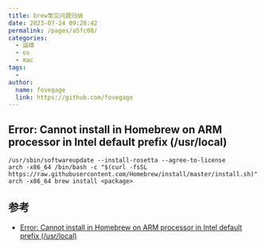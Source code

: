 ```yaml
---
title: brew常见问题归纳
date: 2023-07-24 09:28:42
permalink: /pages/a5fc08/
categories:
  - 运维
  - os
  - mac
tags:
  - 
author: 
  name: fovegage
  link: https://github.com/fovegage
---
```

## Error: Cannot install in Homebrew on ARM processor in Intel default prefix (/usr/local)

```
/usr/sbin/softwareupdate --install-rosetta --agree-to-license
arch -x86_64 /bin/bash -c "$(curl -fsSL https://raw.githubusercontent.com/Homebrew/install/master/install.sh)"
arch -x86_64 brew install <package>
```

## 参考
- [Error: Cannot install in Homebrew on ARM processor in Intel default prefix (/usr/local)](https://stackoverflow.com/questions/64963370/error-cannot-install-in-homebrew-on-arm-processor-in-intel-default-prefix-usr)